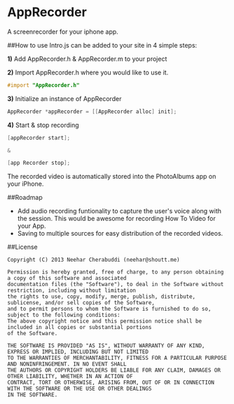 AppRecorder
===========

A screenrecorder for your iphone app.  

##How to use
Intro.js can be added to your site in 4 simple steps:

**1)** Add AppRecorder.h & AppRecorder.m to your project

**2)** Import AppRecorder.h where you would like to use it.
```objective-c
#import "AppRecorder.h"
````
  
**3)** Initialize an instance of AppRecorder 
```objective-c
AppRecorder *appRecorder = [[AppRecorder alloc] init];
````

**4)** Start & stop recording
```objective-c
[appRecorder start];

&

[app Recorder stop];
````
 
The recorded video is automatically stored into the PhotoAlbums app on your iPhone.

##Roadmap
- Add audio recording funtionality to capture the user's voice along with the session. This would be awesome for recording How To Video for your App.
- Saving to multiple sources for easy distribution of the recorded videos.

##License

    Copyright (C) 2013 Neehar Cherabuddi (neehar@shoutt.me)
    
    Permission is hereby granted, free of charge, to any person obtaining a copy of this software and associated 
    documentation files (the "Software"), to deal in the Software without restriction, including without limitation 
    the rights to use, copy, modify, merge, publish, distribute, sublicense, and/or sell copies of the Software, 
    and to permit persons to whom the Software is furnished to do so, subject to the following conditions:
    The above copyright notice and this permission notice shall be included in all copies or substantial portions 
    of the Software.
    
    THE SOFTWARE IS PROVIDED "AS IS", WITHOUT WARRANTY OF ANY KIND, EXPRESS OR IMPLIED, INCLUDING BUT NOT LIMITED 
    TO THE WARRANTIES OF MERCHANTABILITY, FITNESS FOR A PARTICULAR PURPOSE AND NONINFRINGEMENT. IN NO EVENT SHALL 
    THE AUTHORS OR COPYRIGHT HOLDERS BE LIABLE FOR ANY CLAIM, DAMAGES OR OTHER LIABILITY, WHETHER IN AN ACTION OF 
    CONTRACT, TORT OR OTHERWISE, ARISING FROM, OUT OF OR IN CONNECTION WITH THE SOFTWARE OR THE USE OR OTHER DEALINGS 
    IN THE SOFTWARE.
